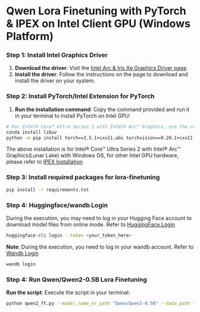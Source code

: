 # Qwen Lora Finetuning with PyTorch & IPEX on Intel Client GPU (Windows Platform)

### Step 1: Install Intel Graphics Driver

1. **Download the driver**: Visit the [Intel Arc & Iris Xe Graphics Driver page](https://www.intel.com/content/www/us/en/download/785597/intel-arc-iris-xe-graphics-windows.html).
2. **Install the driver**: Follow the instructions on the page to download and install the driver on your system.

### Step 2: Install PyTorch/Intel Extension for PyTorch

1. **Run the installation command**: Copy the command provided and run it in your terminal to install PyTorch on Intel GPU:

```bash
# For Intel® Core™ Ultra Series 2 with Intel® Arc™ Graphics, use the commands below:
conda install libuv
python -m pip install torch==2.5.1+cxx11.abi torchvision==0.20.1+cxx11.abi torchaudio==2.5.1+cxx11.abi intel-extension-for-pytorch==2.5.10+xpu --extra-index-url https://pytorch-extension.intel.com/release-whl/stable/lnl/us/
```

The above installation is for Intel® Core™ Ultra Series 2 with Intel® Arc™ Graphics(Lunar Lake) with Windows OS, for other Intel GPU hardware, please refer to [IPEX Installation](https://pytorch-extension.intel.com/installation?platform=gpu&version=v2.5.10%2Bxpu)

### Step 3: Install required packages for lora-finetuning

```bash
pip install -r requirements.txt
```

### Step 4: Huggingface/wandb Login 

During the execution, you may need to log in your Hugging Face account to download model files from online mode. Refer to [HuggingFace Login](https://huggingface.co/docs/huggingface_hub/quick-start#login)

```bash
huggingface-cli login --token <your_token_here>
```

**Note**: During the execution, you need to log in your wandb account. Refer to [Wandb Login](https://docs.wandb.ai/ref/cli/wandb-login)

```bash
wandb login
```

### Step 4: Run Qwen/Qwen2-0.5B Lora Finetuning

**Run the script**: Execute the script in your terminal:

```bash
python qwen2_ft.py --model_name_or_path "Qwen/Qwen2-0.5B" --data_path "./dataset.json" --bf16 True --output_dir output_qwen --num_train_epochs 5 --per_device_train_batch_size 1 --per_device_eval_batch_size 1 --gradient_accumulation_steps 1 --evaluation_strategy "no" --save_strategy "steps" --save_steps 2000 --save_total_limit 10 --learning_rate 3e-4 --weight_decay 0.01 --adam_beta2 0.95 --warmup_ratio 0.01 --lr_scheduler_type "cosine" --logging_steps 1 --report_to "none" --model_max_length 256 --use_lora
```

